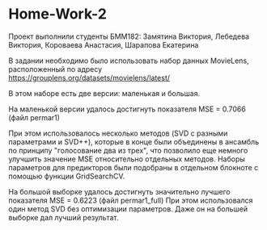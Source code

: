 # Home-Work-2
Проект выполнили студенты БММ182: Замятина Виктория, Лебедева Виктория, Короваева Анастасия, Шарапова Екатерина

В задании необходимо было использовать набор данных MovieLens, расположенный по адресу https://grouplens.org/datasets/movielens/latest/

В этом наборе есть две версии: маленькая и большая.

На маленькой версии удалось достигнуть показателя MSE = 0.7066 (файл permar1)

При этом использовалось несколько методов (SVD с разными параметрами и SVD++), которые в конце были объединены в ансамбль по принципу "голосование два из трех", что позволило еще немного улучшить значение MSE относительно отдельных методов.
Наборы параметров для предикторов были подобраны в отдельном блокноте с помощью функции GridSearchCV.

На большой выборке удалось достигнуть значительно лучшего показателя MSE = 0.6223 (файл permar1_full)
При этом использовался один метод SVD без оптимизации параметров. Даже он на большей выборке дал лучший результат.
